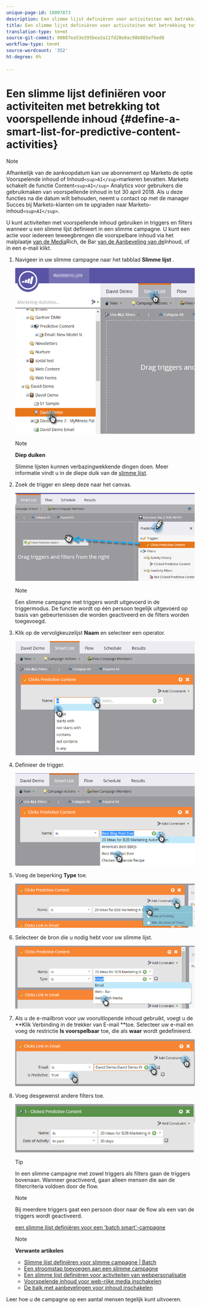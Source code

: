 ```yaml
---
unique-page-id: 10097873
description: Een slimme lijst definiëren voor activiteiten met betrekking tot preventieve inhoud - Marketo Docs - Productdocumentatie
title: Een slimme lijst definiëren voor activiteiten met betrekking tot voorspellende inhoud
translation-type: tm+mt
source-git-commit: 00887ea53e395bea3a11fd28e0ac98b085ef6ed8
workflow-type: tm+mt
source-wordcount: '352'
ht-degree: 0%

---
```



# Een slimme lijst definiëren voor activiteiten met betrekking tot voorspellende inhoud {#define-a-smart-list-for-predictive-content-activities}

>[!NOTE]
>
>Afhankelijk van de aankoopdatum kan uw abonnement op Marketo de optie Voorspelende inhoud of Inhoud`<sup>AI</sup>`markeren bevatten. Marketo schakelt de functie Content`<sup>AI</sup>` Analytics voor gebruikers die gebruikmaken van voorspellende inhoud in tot 30 april 2018. Als u deze functies na die datum wilt behouden, neemt u contact op met de manager Succes bij Marketo-klanten om te upgraden naar Marketo-inhoud`<sup>AI</sup>`.

U kunt activiteiten met voorspellende inhoud gebruiken in triggers en filters wanneer u een slimme lijst definieert in een slimme campagne. U kunt een actie voor iedereen teweegbrengen die voorspelbare inhoud via het malplaatje [van de Media](enabling-predictive-content/enable-predictive-content-for-web-rich-media.md)Rich, de Bar [van de Aanbeveling van de](enabling-predictive-content/enable-the-content-recommendation-bar.md)Inhoud, of in een e-mail klikt.

1. Navigeer in uw slimme campagne naar het tabblad **Slimme lijst** .

   ![](assets/smart-list-1.png)

   >[!NOTE]
   >
   >**Diep duiken**
   >
   >
   >Slimme lijsten kunnen verbazingwekkende dingen doen. Meer informatie vindt u in de diepe duik van de [slimme lijst](../../product-docs/core-marketo-concepts/smart-campaigns/understanding-smart-campaigns.md).

1. Zoek de trigger en sleep deze naar het canvas.

   ![](assets/smart-list-drag-trigger-hands.png)

   >[!NOTE]
   >
   >Een slimme campagne met triggers wordt uitgevoerd in de triggermodus. De functie wordt op één persoon tegelijk uitgevoerd op basis van gebeurtenissen die worden geactiveerd en de filters worden toegevoegd.

1. Klik op de vervolgkeuzelijst **Naam** en selecteer een operator.

   ![](assets/smart-list-dropdown-hands.png)

1. Definieer de trigger.

   ![](assets/smart-lislt-select-content-hands.png)

1. Voeg de beperking **Type** toe.

   ![](assets/clicks-predictive-content-add-constraint-hands.png)

1. Selecteer de bron die u nodig hebt voor uw slimme lijst.

   ![](assets/pc-add-constraint.png)

1. Als u de e-mailbron voor uw vooruitlopende inhoud gebruikt, voegt u de **Klik Verbinding in de trekker van E-mail **toe. Selecteer uw e-mail en voeg de restrictie **Is voorspelbaar** toe, die als **waar** wordt gedefinieerd.

   ![](assets/clicks-link-in-email-trigger-hands.png)

1. Voeg desgewenst andere filters toe.

   ![](assets/clicked-predictive-content-filter.png)

   >[!TIP]
   >
   >In een slimme campagne met zowel triggers als filters gaan de triggers bovenaan. Wanneer geactiveerd, gaan alleen mensen die aan de filtercriteria voldoen door de flow.

   >[!NOTE]
   >
   >Bij meerdere triggers gaat een persoon door naar de flow als een van de triggers wordt geactiveerd.

   [een slimme lijst definiëren voor een &#39;batch smart&#39;-campagne](../../product-docs/core-marketo-concepts/smart-campaigns/creating-a-smart-campaign/define-smart-list-for-smart-campaign-batch.md)

   >[!NOTE]
   >
   >**Verwante artikelen**
   >
   >    
   >    
   >    * [Slimme lijst definiëren voor slimme campagne | Batch](../../product-docs/core-marketo-concepts/smart-campaigns/creating-a-smart-campaign/define-smart-list-for-smart-campaign-batch.md)
   >    * [Een stroomstap toevoegen aan een slimme campagne](../../product-docs/core-marketo-concepts/smart-campaigns/flow-actions/add-a-flow-step-to-a-smart-campaign.md)
   >    * [Een slimme lijst definiëren voor activiteiten van webpersonalisatie](../../product-docs/web-personalization/working-with-web-campaigns/define-a-smart-list-for-web-personalization-activities.md)
   >    * [Voorspelende inhoud voor web-rijke media inschakelen](enabling-predictive-content/enable-predictive-content-for-web-rich-media.md)
   >    * [De balk met aanbevelingen voor inhoud inschakelen](enabling-predictive-content/enable-the-content-recommendation-bar.md)


Leer hoe u de campagne op een aantal mensen tegelijk kunt uitvoeren.